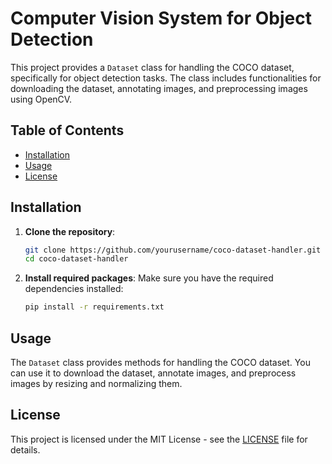 # Computer Vision System for Object Detection

This project provides a `Dataset` class for handling the COCO dataset, specifically for object detection tasks. The class includes functionalities for downloading the dataset, annotating images, and preprocessing images using OpenCV.

## Table of Contents

- [Installation](#installation)
- [Usage](#usage)
- [License](#license)

## Installation

1. **Clone the repository**:
    ```bash
    git clone https://github.com/yourusername/coco-dataset-handler.git
    cd coco-dataset-handler
    ```

2. **Install required packages**:
    Make sure you have the required dependencies installed:
    ```bash
    pip install -r requirements.txt
    ```

## Usage

The `Dataset` class provides methods for handling the COCO dataset. You can use it to download the dataset, annotate images, and preprocess images by resizing and normalizing them.

## License

This project is licensed under the MIT License - see the [LICENSE](LICENSE) file for details.
